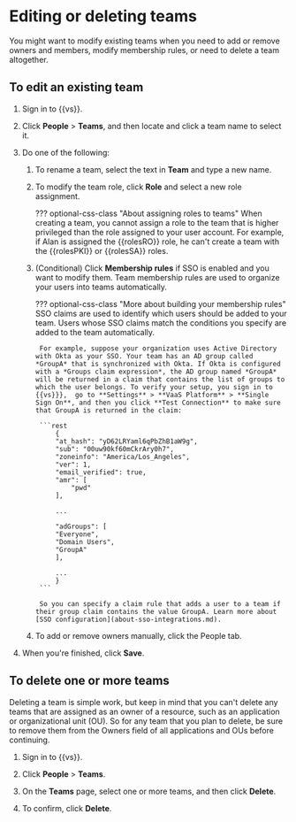 # Editing or deleting teams

You might want to modify existing teams when you need to add or remove owners and members, modify membership rules, or need to delete a team altogether.

## To edit an existing team

1. Sign in to {{vs}}.

1. Click **People** > **Teams**, and then locate and click a team name to select it. 

1. Do one of the following:

    1. To rename a team, select the text in **Team** and type a new name.

    1. To modify the team role, click **Role** and select a new role assignment.

        ??? optional-css-class "About assigning roles to teams"
            When creating a team, you cannot assign a role to the team that is higher privileged than the role assigned to your user account. For example, if Alan is assigned the {{rolesRO}} role, he can't create a team with the {{rolesPKI}} or {{rolesSA}} roles.

    1. (Conditional) Click **Membership rules** if SSO is enabled and you want to modify them.
        Team membership rules are used to organize your users into teams automatically.
        
        ??? optional-css-class "More about building your membership rules"
            SSO claims are used to identify which users should be added to your team. Users whose SSO claims match the conditions you specify are added to the team automatically.

            For example, suppose your organization uses Active Directory with Okta as your SSO. Your team has an AD group called *GroupA* that is synchronized with Okta. If Okta is configured with a *Groups claim expression*, the AD group named *GroupA* will be returned in a claim that contains the list of groups to which the user belongs. To verify your setup, you sign in to {{vs}}},  go to **Settings** > **VaaS Platform** > **Single Sign On**, and then you click **Test Connection** to make sure that GroupA is returned in the claim:

            ```rest
                {
                "at_hash": "yD62LRYaml6qPbZhB1aW9g",
                "sub": "00uw90kf60mCkrAry0h7",
                "zoneinfo": "America/Los_Angeles",
                "ver": 1,
                "email_verified": true,
                "amr": [
                    "pwd"
                ],
            
                ...

                "adGroups": [
                "Everyone",
                "Domain Users",
                "GroupA"
                ],

                ...
                }
            ```

            So you can specify a claim rule that adds a user to a team if their group claim contains the value GroupA. Learn more about [SSO configuration](about-sso-integrations.md).

    1. To add or remove owners manually, click the People tab.
    
1. When you're finished, click **Save**.

## To delete one or more teams

Deleting a team is simple work, but keep in mind that you can't delete any teams that are assigned as an owner of a resource, such as an application or organizational unit (OU). So for any team that you plan to delete, be sure to remove them from the Owners field of all applications and OUs before continuing.

1. Sign in to {{vs}}.

1. Click **People** > **Teams**.

1. On the **Teams** page, select one or more teams, and then click **Delete**.

1. To confirm, click **Delete**.
